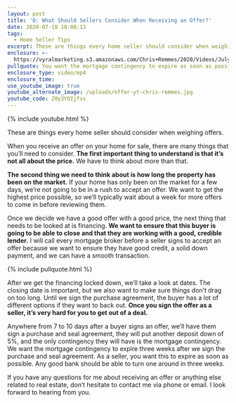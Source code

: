```yaml
---
layout: post
title: 'Q: What Should Sellers Consider When Receiving an Offer?'
date: 2020-07-10 18:08:13
tags:
  - Home Seller Tips
excerpt: These are things every home seller should consider when weighing offers.
enclosure: >-
  https://vyralmarketing.s3.amazonaws.com/Chris+Remmes/2020/Videos/July/Q-+What+Should+Sellers+Consider+When+Receiving+an+Offer_.mp4
pullquote: You want the mortgage contingency to expire as soon as possible.
enclosure_type: video/mp4
enclosure_time:
use_youtube_image: true
youtube_alternate_image: /uploads/offer-yt-chris-remmes.jpg
youtube_code: Z0y3YOIjfss
---
```


{% include youtube.html %}

These are things every home seller should consider when weighing offers.

When you receive an offer on your home for sale, there are many things that you’ll need to consider. **The first important thing to understand is that it’s not all about the price.** We have to think about more than that.

**The second thing we need to think about is how long the property has been on the market.** If your home has only been on the market for a few days, we’re not going to be in a rush to accept an offer. We want to get the highest price possible, so we’ll typically wait about a week for more offers to come in before reviewing them.

Once we decide we have a good offer with a good price, the next thing that needs to be looked at is financing. **We want to ensure that this buyer is going to be able to close and that they are working with a good, credible lender.** I will call every mortgage broker before a seller signs to accept an offer because we want to ensure they have good credit, a solid down payment, and we can have a smooth transaction.

{% include pullquote.html %}

After we get the financing locked down, we’ll take a look at dates. The closing date is important, but we also want to make sure things don’t drag on too long. Until we sign the purchase agreement, the buyer has a lot of different options if they want to back out. **Once you sign the offer as a seller, it’s very hard for you to get out of a deal.&nbsp;**

Anywhere from 7 to 10 days after a buyer signs an offer, we’ll have them sign a purchase and seal agreement, they will put another deposit down of 5%, and the only contingency they will have is the mortgage contingency. We want the mortgage contingency to expire three weeks after we sign the purchase and seal agreement. As a seller, you want this to expire as soon as possible. Any good bank should be able to turn one around in three weeks.

If you have any questions for me about receiving an offer or anything else related to real estate, don’t hesitate to contact me via phone or email. I look forward to hearing from you.